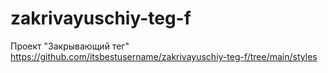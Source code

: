 # zakrivayuschiy-teg-f
Проект "Закрывающий тег"
https://github.com/itsbestusername/zakrivayuschiy-teg-f/tree/main/styles
